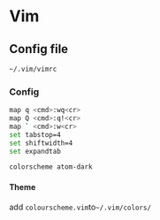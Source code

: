 # Vim

## Config file

```bash
~/.vim/vimrc
```

### Config

```bash
map q <cmd>:wq<cr>
map Q <cmd>:q!<cr>
map ` <cmd>:w<cr>
set tabstop=4
set shiftwidth=4
set expandtab

colorscheme atom-dark
```

#### Theme

add `colourscheme.vim`to`~/.vim/colors/`
